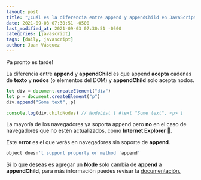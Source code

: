 ```yaml
---
layout: post
title: "¿Cuál es la diferencia entre append y appendChild en JavaScript?"
date: 2021-09-03 07:30:51 -0500
last_modified_at: 2021-09-03 07:30:51 -0500
categories: [javascript]
tags: [daily, javascript]
author: Juan Vásquez
---
```


Pa pronto es tarde!

La diferencia entre **append** y **appendChild** es que append **acepta** cadenas de **texto** y **nodos** (o elementos del DOM) y **appendChild** solo acepta nodos.

```javascript
let div = document.createElement("div")
let p = document.createElement("p")
div.append("Some text", p)

console.log(div.childNodes) // NodeList [ #text "Some text", <p> ]
```

La mayoría de los navegadores ya soporta append pero **no** en el caso de navegadores que no estén actualizados, como **Internet Explorer** 🐒.

Este **error** es el que verás en navegadores sin soporte de **append**.

```javascript
object doesn't support property or method 'append'
```

Si lo que deseas es agregar un **Node** solo cambia de **append** a **appendChild**, para más información puedes revisar la [documentación.](https://developer.mozilla.org/en-US/docs/Web/API/Element/append)
